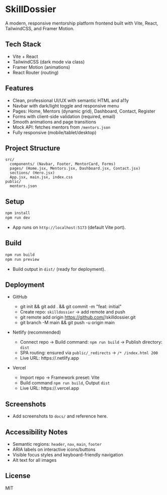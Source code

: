 # SkillDossier

A modern, responsive mentorship platform frontend built with Vite, React, TailwindCSS, and Framer Motion.

## Tech Stack
- Vite + React
- TailwindCSS (dark mode via class)
- Framer Motion (animations)
- React Router (routing)

## Features
- Clean, professional UI/UX with semantic HTML and a11y
- Navbar with dark/light toggle and responsive menu
- Pages: Home, Mentors (dynamic grid), Dashboard, Contact, Register
- Forms with client-side validation (required, email)
- Smooth animations and page transitions
- Mock API: fetches mentors from `/mentors.json`
- Fully responsive (mobile/tablet/desktop)

## Project Structure
```
src/
  components/ (Navbar, Footer, MentorCard, Forms)
  pages/ (Home.jsx, Mentors.jsx, Dashboard.jsx, Contact.jsx)
  sections/ (Hero.jsx)
  App.jsx, main.jsx, index.css
public/
  mentors.json
```

## Setup
```bash
npm install
npm run dev
```
- App runs on `http://localhost:5173` (default Vite port).

## Build
```bash
npm run build
npm run preview
```
- Build output in `dist/` (ready for deployment).

## Deployment
- GitHub
  - git init && git add . && git commit -m "feat: initial"
  - Create repo: `skilldossier` → add remote and push
  - git remote add origin https://github.com/<your-username>/skilldossier.git
  - git branch -M main && git push -u origin main

- Netlify (recommended)
  - Connect repo → Build command: `npm run build` → Publish directory: `dist`
  - SPA routing: ensured via `public/_redirects` → `/* /index.html 200`
  - Live URL: https://<your-site>.netlify.app

- Vercel
  - Import repo → Framework preset: Vite
  - Build command `npm run build`, Output `dist`
  - Live URL: https://<your-project>.vercel.app

## Screenshots
- Add screenshots to `docs/` and reference here.

## Accessibility Notes
- Semantic regions: `header`, `nav`, `main`, `footer`
- ARIA labels on interactive icons/buttons
- Visible focus styles and keyboard-friendly navigation
- Alt text for all images

## License
MIT

